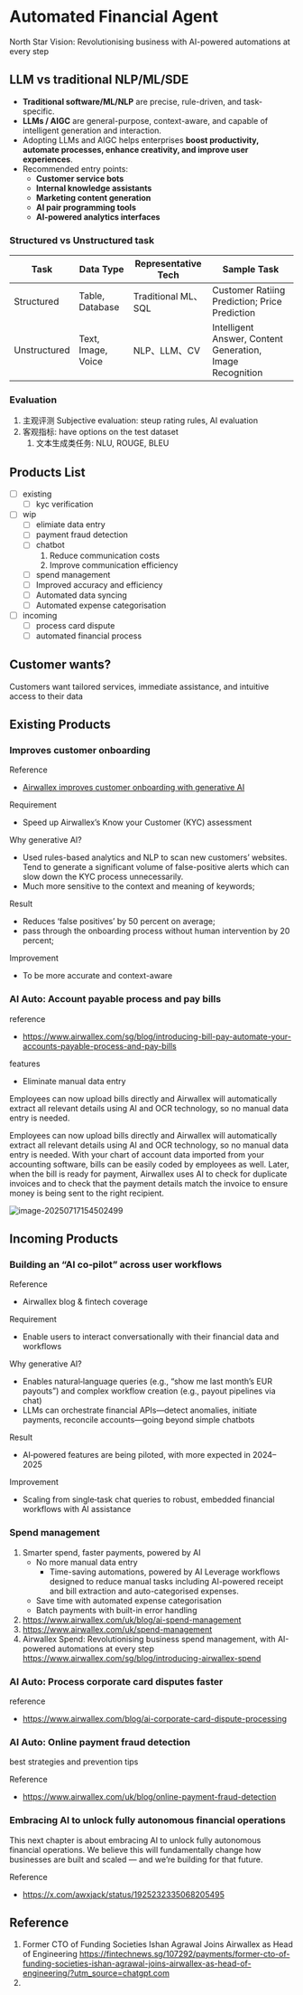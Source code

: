 # Automated Financial Agent

North Star Vision: Revolutionising business with AI-powered automations at every step

## LLM vs traditional NLP/ML/SDE

-   **Traditional software/ML/NLP** are precise, rule-driven, and task-specific.
-   **LLMs / AIGC** are general-purpose, context-aware, and capable of intelligent generation and interaction.
-   Adopting LLMs and AIGC helps enterprises **boost productivity, automate processes, enhance creativity, and improve user experiences**.
-   Recommended entry points:
    -   **Customer service bots**
    -   **Internal knowledge assistants**
    -   **Marketing content generation**
    -   **AI pair programming tools**
    -   **AI-powered analytics interfaces**

### Structured vs Unstructured task

| Task         | Data Type          | Representative Tech | Sample Task                                               |
| ------------ | ------------------ | ------------------- | --------------------------------------------------------- |
| Structured   | Table, Database    | Traditional ML、SQL | Customer Ratiing Prediction; Price Prediction             |
| Unstructured | Text, Image, Voice | NLP、LLM、CV        | Intelligent Answer, Content Generation, Image Recognition |

### Evaluation

1.   主观评测 Subjective evaluation: steup rating rules, AI evaluation
2.   客观指标: have options on the test dataset
     1.   文本生成类任务: NLU, ROUGE, BLEU

## Products List

-  [ ] existing
    -   [ ] kyc verification
-  [ ] wip
    -   [ ] elimiate data entry
    -   [ ] payment fraud detection
    -   [ ] chatbot
        1.  Reduce communication costs
        2.  Improve communication efficiency
    -   [ ] spend management
    -   [ ] Improved accuracy and efficiency
    -   [ ] Automated data syncing
    -   [ ] Automated expense categorisation
-  [ ] incoming
    -   [ ] process card dispute
    -   [ ] automated financial process

## Customer wants?

Customers want tailored services, immediate assistance, and intuitive access to their data

##   Existing Products

### Improves customer onboarding

Reference

-   [Airwallex improves customer onboarding with generative AI](https://www.airwallex.com/newsroom/airwallex-improves-customer-onboarding-with-generative-ai)

Requirement

-   Speed up Airwallex’s Know your Customer (KYC) assessment

Why generative AI?

-   Used rules-based analytics and NLP to scan new customers’ websites. Tend to generate a significant volume of false-positive alerts which can slow down the KYC process unnecessarily. 
-   Much more sensitive to the context and meaning of keywords;

Result

-   Reduces ‘false positives’ by 50 percent on average; 
-   pass through the onboarding process without human intervention by 20 percent; 

Improvement

-   To be more accurate and context-aware

### AI Auto: Account payable process and pay bills

reference

-   https://www.airwallex.com/sg/blog/introducing-bill-pay-automate-your-accounts-payable-process-and-pay-bills

features

-   Eliminate manual data entry

Employees can now upload bills directly and Airwallex will automatically extract all relevant details using AI and OCR technology, so no manual data entry is needed. 

Employees can now upload bills directly and Airwallex will automatically extract all relevant details using AI and OCR technology, so no manual data entry is needed. With your chart of account data imported from your accounting software, bills can be easily coded by employees as well. Later, when the bill is ready for payment, Airwallex uses AI to check for duplicate invoices and to check that the payment details match the invoice to ensure money is being sent to the right recipient. 

![image-20250717154502499](20250717-airwallex-agents.assets/image-20250717154502499.png)

## Incoming Products

### Building an “AI co‑pilot” across user workflows

Reference

-   Airwallex blog & fintech coverage

Requirement

-   Enable users to interact conversationally with their financial data and workflows

Why generative AI?

-   Enables natural‑language queries (e.g., “show me last month’s EUR payouts”) and complex workflow creation (e.g., payout pipelines via chat)
-   LLMs can orchestrate financial APIs—detect anomalies, initiate payments, reconcile accounts—going beyond simple chatbots 

Result

-   AI‑powered features are being piloted, with more expected in 2024–2025

Improvement

-   Scaling from single‑task chat queries to robust, embedded financial workflows with AI assistance

### Spend management

1.  Smarter spend, faster payments, powered by AI
    -   No more manual data entry
        -   Time-saving automations, powered by AI Leverage workflows designed to reduce manual tasks including AI-powered receipt and bill extraction and auto-categorised expenses.
    -   Save time with automated expense categorisation
    -   Batch payments with built-in error handling
2.  https://www.airwallex.com/uk/blog/ai-spend-management
3.  https://www.airwallex.com/uk/spend-management
4.  Airwallex Spend: Revolutionising business spend management, with AI-powered automations at every step https://www.airwallex.com/sg/blog/introducing-airwallex-spend

### AI Auto: Process corporate card disputes faster

reference

-   https://www.airwallex.com/blog/ai-corporate-card-dispute-processing

### AI Auto: Online payment fraud detection

best strategies and prevention tips

Reference

-   https://www.airwallex.com/uk/blog/online-payment-fraud-detection

### Embracing AI to unlock fully autonomous financial operations

This next chapter is about embracing AI to unlock fully autonomous financial operations. We believe this will fundamentally change how businesses are built and scaled — and we’re building for that future. 

Reference

-   https://x.com/awxjack/status/1925232335068205495

## Reference

1.   Former CTO of Funding Societies Ishan Agrawal Joins Airwallex as Head of Engineering https://fintechnews.sg/107292/payments/former-cto-of-funding-societies-ishan-agrawal-joins-airwallex-as-head-of-engineering/?utm_source=chatgpt.com
1.   

